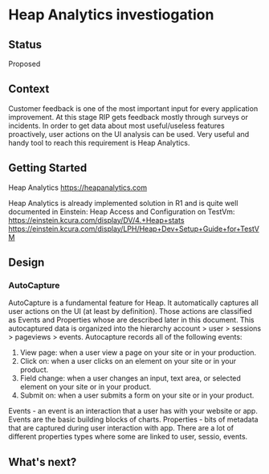 # Heap Analytics investiogation 

## Status

Proposed

## Context

Customer feedback is one of the most important input for every application improvement. At this stage RIP gets feedback mostly through surveys or incidents. In order to get data about most useful/useless features proactively, user actions on the UI analysis can be used. Very useful and handy tool to reach this requirement is Heap Analytics.

## Getting Started

Heap Analytics
https://heapanalytics.com

Heap Analytics is already implemented solution in R1 and is quite well documented in Einstein:
Heap Access and Configuration on TestVm:
https://einstein.kcura.com/display/DV/4.+Heap+stats
https://einstein.kcura.com/display/LPH/Heap+Dev+Setup+Guide+for+TestVM

## Design 

### AutoCapture

AutoCapture is a fundamental feature for Heap. It automatically captures all user actions on the UI (at least by definition). Those actions are classified as Events and Properties whose are described later in this document. This autocaptured data is organized into the hierarchy account > user > sessions > pageviews > events. Autocapture records all of the following events:

1. View page: when a user view a page on your site or in your production.
2. Click on: when a user clicks on an element on your site or in your product.
3. Field change: when a user changes an input, text area, or selected element on your site or in your product.
4. Submit on: when a user submits a form on your site or in your product.

Events - an event is an interaction that a user has with your website or app. Events are the basic building blocks of charts.
Properties - bits of metadata that are captured during user interaction with app. There are a lot of different properties types where some are linked to user, sessio, events. 

## What's next?
